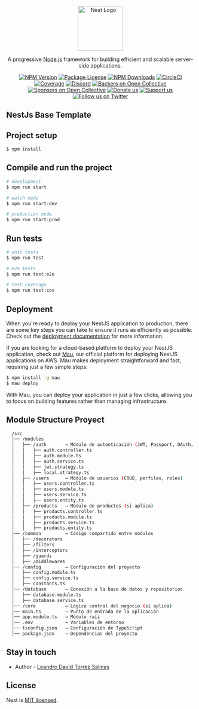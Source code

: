 <p align="center">
  <a href="http://nestjs.com/" target="blank"><img src="https://nestjs.com/img/logo-small.svg" width="120" alt="Nest Logo" /></a>
</p>

[circleci-image]: https://img.shields.io/circleci/build/github/nestjs/nest/master?token=abc123def456
[circleci-url]: https://circleci.com/gh/nestjs/nest

  <p align="center">A progressive <a href="http://nodejs.org" target="_blank">Node.js</a> framework for building efficient and scalable server-side applications.</p>
    <p align="center">
<a href="https://www.npmjs.com/~nestjscore" target="_blank"><img src="https://img.shields.io/npm/v/@nestjs/core.svg" alt="NPM Version" /></a>
<a href="https://www.npmjs.com/~nestjscore" target="_blank"><img src="https://img.shields.io/npm/l/@nestjs/core.svg" alt="Package License" /></a>
<a href="https://www.npmjs.com/~nestjscore" target="_blank"><img src="https://img.shields.io/npm/dm/@nestjs/common.svg" alt="NPM Downloads" /></a>
<a href="https://circleci.com/gh/nestjs/nest" target="_blank"><img src="https://img.shields.io/circleci/build/github/nestjs/nest/master" alt="CircleCI" /></a>
<a href="https://coveralls.io/github/nestjs/nest?branch=master" target="_blank"><img src="https://coveralls.io/repos/github/nestjs/nest/badge.svg?branch=master#9" alt="Coverage" /></a>
<a href="https://discord.gg/G7Qnnhy" target="_blank"><img src="https://img.shields.io/badge/discord-online-brightgreen.svg" alt="Discord"/></a>
<a href="https://opencollective.com/nest#backer" target="_blank"><img src="https://opencollective.com/nest/backers/badge.svg" alt="Backers on Open Collective" /></a>
<a href="https://opencollective.com/nest#sponsor" target="_blank"><img src="https://opencollective.com/nest/sponsors/badge.svg" alt="Sponsors on Open Collective" /></a>
  <a href="https://paypal.me/kamilmysliwiec" target="_blank"><img src="https://img.shields.io/badge/Donate-PayPal-ff3f59.svg" alt="Donate us"/></a>
    <a href="https://opencollective.com/nest#sponsor"  target="_blank"><img src="https://img.shields.io/badge/Support%20us-Open%20Collective-41B883.svg" alt="Support us"></a>
  <a href="https://twitter.com/nestframework" target="_blank"><img src="https://img.shields.io/twitter/follow/nestframework.svg?style=social&label=Follow" alt="Follow us on Twitter"></a>
</p>
  <!--[![Backers on Open Collective](https://opencollective.com/nest/backers/badge.svg)](https://opencollective.com/nest#backer)
  [![Sponsors on Open Collective](https://opencollective.com/nest/sponsors/badge.svg)](https://opencollective.com/nest#sponsor)-->

## NestJs Base Template

## Project setup

```bash
$ npm install
```

## Compile and run the project

```bash
# development
$ npm run start

# watch mode
$ npm run start:dev

# production mode
$ npm run start:prod
```

## Run tests

```bash
# unit tests
$ npm run test

# e2e tests
$ npm run test:e2e

# test coverage
$ npm run test:cov
```

## Deployment

When you're ready to deploy your NestJS application to production, there are some key steps you can take to ensure it runs as efficiently as possible. Check out the [deployment documentation](https://docs.nestjs.com/deployment) for more information.

If you are looking for a cloud-based platform to deploy your NestJS application, check out [Mau](https://mau.nestjs.com), our official platform for deploying NestJS applications on AWS. Mau makes deployment straightforward and fast, requiring just a few simple steps:

```bash
$ npm install -g mau
$ mau deploy
```

With Mau, you can deploy your application in just a few clicks, allowing you to focus on building features rather than managing infrastructure.

## Module Structure Proyect

```bash
  /src
  │── /modules
  │   ├── /auth       → Módulo de autenticación (JWT, Passport, OAuth, etc.)
  │   │   ├── auth.controller.ts
  │   │   ├── auth.module.ts
  │   │   ├── auth.service.ts
  │   │   ├── jwt.strategy.ts
  │   │   ├── local.strategy.ts
  │   ├── /users      → Módulo de usuarios (CRUD, perfiles, roles)
  │   │   ├── users.controller.ts
  │   │   ├── users.module.ts
  │   │   ├── users.service.ts
  │   │   ├── users.entity.ts
  │   ├── /products   → Módulo de productos (si aplica)
  │   │   ├── products.controller.ts
  │   │   ├── products.module.ts
  │   │   ├── products.service.ts
  │   │   ├── products.entity.ts
  │── /common         → Código compartido entre módulos
  │   ├── /decorators
  │   ├── /filters
  │   ├── /interceptors
  │   ├── /guards
  │   ├── /middlewares
  │── /config         → Configuración del proyecto
  │   ├── config.module.ts
  │   ├── config.service.ts
  │   ├── constants.ts
  │── /database       → Conexión a la base de datos y repositorios
  │   ├── database.module.ts
  │   ├── database.service.ts
  │── /core           → Lógica central del negocio (si aplica)
  │── main.ts         → Punto de entrada de la aplicación
  │── app.module.ts   → Módulo raíz
  │── .env            → Variables de entorno
  │── tsconfig.json   → Configuración de TypeScript
  │── package.json    → Dependencias del proyecto
```


## Stay in touch

- Author - [Leandro David Torrez Salinas](https://github.com/Alucarth)


## License

Nest is [MIT licensed](https://github.com/nestjs/nest/blob/master/LICENSE).
